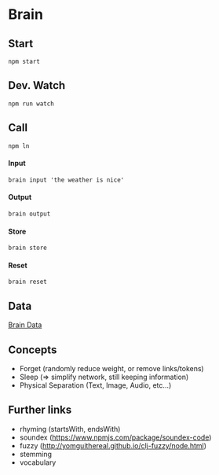# Brain

## Start

```npm start```

## Dev. Watch

```npm run watch```

## Call

```npm ln```

#### Input

```brain input 'the weather is nice'```

#### Output

```brain output```

#### Store

```brain store```

#### Reset

```brain reset```

## Data

[Brain Data](./data.json)

## Concepts

- Forget (randomly reduce weight, or remove links/tokens)
- Sleep (=> simplify network, still keeping information)
- Physical Separation (Text, Image, Audio, etc...)

## Further links

- rhyming (startsWith, endsWith)
- soundex (https://www.npmjs.com/package/soundex-code)
- fuzzy (http://yomguithereal.github.io/clj-fuzzy/node.html)
- stemming
- vocabulary

